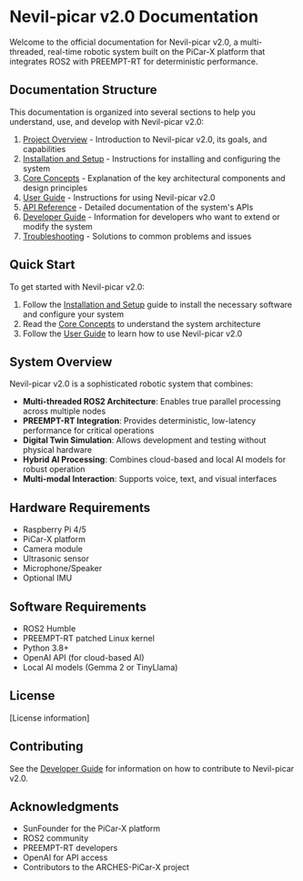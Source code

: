 # Nevil-picar v2.0 Documentation

Welcome to the official documentation for Nevil-picar v2.0, a multi-threaded, real-time robotic system built on the PiCar-X platform that integrates ROS2 with PREEMPT-RT for deterministic performance.

## Documentation Structure

This documentation is organized into several sections to help you understand, use, and develop with Nevil-picar v2.0:

1. [Project Overview](1_overview_project.md) - Introduction to Nevil-picar v2.0, its goals, and capabilities
2. [Installation and Setup](2_installation_setup.md) - Instructions for installing and configuring the system
3. [Core Concepts](3_core_concepts.md) - Explanation of the key architectural components and design principles
4. [User Guide](4_user_guide.md) - Instructions for using Nevil-picar v2.0
5. [API Reference](5_api_reference.md) - Detailed documentation of the system's APIs
6. [Developer Guide](6_developer_guide.md) - Information for developers who want to extend or modify the system
7. [Troubleshooting](7_troubleshooting.md) - Solutions to common problems and issues

## Quick Start

To get started with Nevil-picar v2.0:

1. Follow the [Installation and Setup](2_installation_setup.md) guide to install the necessary software and configure your system
2. Read the [Core Concepts](3_core_concepts.md) to understand the system architecture
3. Follow the [User Guide](4_user_guide.md) to learn how to use Nevil-picar v2.0

## System Overview

Nevil-picar v2.0 is a sophisticated robotic system that combines:

- **Multi-threaded ROS2 Architecture**: Enables true parallel processing across multiple nodes
- **PREEMPT-RT Integration**: Provides deterministic, low-latency performance for critical operations
- **Digital Twin Simulation**: Allows development and testing without physical hardware
- **Hybrid AI Processing**: Combines cloud-based and local AI models for robust operation
- **Multi-modal Interaction**: Supports voice, text, and visual interfaces

## Hardware Requirements

- Raspberry Pi 4/5
- PiCar-X platform
- Camera module
- Ultrasonic sensor
- Microphone/Speaker
- Optional IMU

## Software Requirements

- ROS2 Humble
- PREEMPT-RT patched Linux kernel
- Python 3.8+
- OpenAI API (for cloud-based AI)
- Local AI models (Gemma 2 or TinyLlama)

## License

[License information]

## Contributing

See the [Developer Guide](6_developer_guide.md) for information on how to contribute to Nevil-picar v2.0.

## Acknowledgments

- SunFounder for the PiCar-X platform
- ROS2 community
- PREEMPT-RT developers
- OpenAI for API access
- Contributors to the ARCHES-PiCar-X project
